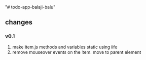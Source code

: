 "# todo-app-balaji-balu"

## changes 

### v0.1
1. make item.js methods and variables static using iife
2. remove mouseover events on the item. move to parent element 
